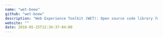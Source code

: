 ```yaml
---
name: "wet-boew"
github: "wet-boew"
description: "Web Experience Toolkit (WET): Open source code library for building innovative websites that are accessible, usable, interoperable, mobile-friendly and multilingual. This collaborative open source project is led by the Government of Canada."
website: ""
date: 2018-05-25T12:34:37-04:00
---
```

